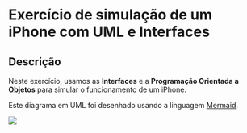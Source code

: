 # Exercício de simulação de um iPhone com UML e Interfaces

## Descrição

Neste exercício, usamos as **Interfaces** e a **Programação Orientada a Objetos** para simular o funcionamento de um iPhone.

Este diagrama em UML foi desenhado usando a linguagem [Mermaid](https://mermaid-js.github.io/).

[![](https://mermaid.ink/img/pako:eNp1VE2P2jAQ_SvIp60KKJDNAlFPuz20UquuCr1UuQzxEKw4HmQ7Syllf3vtEIePZXOJ580bvzceJ3uWE0eWslyCMZ8FFBqqTPXcI57XpLD36d9g4NbE36JflUWt0D5q2hrUbwnNMlOZanYPqf2ROFiCdfW7Z9Q5KgtFw_SZj5vaLmguETd3H1poCyX-OoVrqvCxtpaUhw6-8qRCPGi85rXWbvM5qaJFvglje6_GaqGK1x68gJCwlOgZ5iZFihJ5mw7-JOx-guJUebwz5eE5SsztseBu3mzRM27dcaA22FXU6jI2pTj16IXPAtN0Ybp-j91ezeC68QUsbzZFG1Qu13bcaijcOqyTLGhBoQUpVBnwXJLBc2K94WADcubtYtxXBnJyI8_t7SNfwQtpYfHpimTEGUmjvzYnSnAHUgbXrUjwuZSUl-_kguQ76TWo4uz6gTJb1E9eKkAcc3dIeIEZC9o7XKGbRX6Zc3f8h_pCkjeHxvqs0IKz1Ooa-6xCXYEPWXN6GbNrrDBjqVty0GXGjjUbUL-JqlCmqS7WLF2BNC46jqX9pjvUOeHOOtXKsjQZT6bNLizdsz8sHcejYRzHSTRKRu41mvXZzqPTYZTMptFsFj9EUTSLD332t9GNhvf3ySSK4_HkIUkms3HcZ8iFJf29_a_41-E_sFlxOA?type=png)](https://mermaid.live/edit#pako:eNp1VE2P2jAQ_SvIp60KKJDNAlFPuz20UquuCr1UuQzxEKw4HmQ7Syllf3vtEIePZXOJ580bvzceJ3uWE0eWslyCMZ8FFBqqTPXcI57XpLD36d9g4NbE36JflUWt0D5q2hrUbwnNMlOZanYPqf2ROFiCdfW7Z9Q5KgtFw_SZj5vaLmguETd3H1poCyX-OoVrqvCxtpaUhw6-8qRCPGi85rXWbvM5qaJFvglje6_GaqGK1x68gJCwlOgZ5iZFihJ5mw7-JOx-guJUebwz5eE5SsztseBu3mzRM27dcaA22FXU6jI2pTj16IXPAtN0Ybp-j91ezeC68QUsbzZFG1Qu13bcaijcOqyTLGhBoQUpVBnwXJLBc2K94WADcubtYtxXBnJyI8_t7SNfwQtpYfHpimTEGUmjvzYnSnAHUgbXrUjwuZSUl-_kguQ76TWo4uz6gTJb1E9eKkAcc3dIeIEZC9o7XKGbRX6Zc3f8h_pCkjeHxvqs0IKz1Ooa-6xCXYEPWXN6GbNrrDBjqVty0GXGjjUbUL-JqlCmqS7WLF2BNC46jqX9pjvUOeHOOtXKsjQZT6bNLizdsz8sHcejYRzHSTRKRu41mvXZzqPTYZTMptFsFj9EUTSLD332t9GNhvf3ySSK4_HkIUkms3HcZ8iFJf29_a_41-E_sFlxOA)